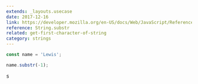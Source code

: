 ```yaml
---
extends: _layouts.usecase
date: 2017-12-16
link: https://developer.mozilla.org/en-US/docs/Web/JavaScript/Reference/Global_Objects/String/substr
reference: String.substr
related: get-first-character-of-string
category: strings
---
```


```javascript
const name = 'Lewis';

name.substr(-1);
```

<pre class="output">s</pre>
